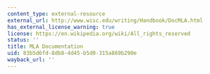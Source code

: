 ```yaml
---
content_type: external-resource
external_url: http://www.wisc.edu/writing/Handbook/DocMLA.html
has_external_license_warning: true
license: https://en.wikipedia.org/wiki/All_rights_reserved
status: ''
title: MLA Documentation
uid: 83b5d6fd-8db8-4d45-b5d0-315a869b290e
wayback_url: ''
---
```

